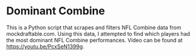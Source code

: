 # Dominant Combine
This is a Python script that scrapes and filters NFL Combine data from mockdraftable.com. Using this data, I attempted to find which players had the most dominant NFL Combine performances. Video can be found at https://youtu.be/PcxSeN1399g.
